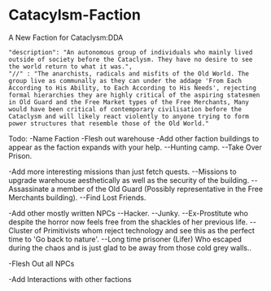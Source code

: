 # Catacylsm-Faction
A New Faction for Cataclysm:DDA

    "description": "An autonomous group of individuals who mainly lived outside of society before the Cataclysm. They have no desire to see the world return to what it was.",
    "//" : "The anarchists, radicals and misfits of the Old World. The group live as communally as they can under the addage 'From Each According to His Ability, to Each According to His Needs', rejecting formal hierarchies they are highly critical of the aspiring statesmen in Old Guard and the Free Market types of the Free Merchants, Many would have been critical of contemporary civilisation before the Cataclysm and will likely react violently to anyone trying to form power structures that resemble those of the Old World."

Todo: 
-Name Faction
-Flesh out warehouse
-Add other faction buildings to appear as the faction expands with your help.
    --Hunting camp.
    --Take Over Prison.

-Add more interesting missions than just fetch quests.
   --Missions to upgrade warehouse aesthetically as well as the security of the building.
   --Assassinate a member of the Old Guard (Possibly representative in the Free Merchants building).
   --Find Lost Friends.

-Add other mostly written NPCs
  --Hacker.
  --Junky.
  --Ex-Prostitute who despite the horror now feels free from the shackles of her previous life.
  --Cluster of Primitivists whom reject technology and see this as the perfect time to 'Go back to nature'.
  --Long time prisoner (Lifer) Who escaped during the chaos and is just glad to be away from those cold grey walls..

-Flesh Out all NPCs


-Add Interactions with other factions
  
